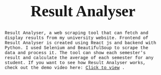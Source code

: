 <h1 style='text-align:center; font-size: 50px; font-family: fantasy;" align="center' id="result-analyser">Result Analyser</h1>
<p style='font-family: "Lucida Console", Courier, monospace;'>
Result Analyser, a web scraping tool that can fetch and display results from my university website.
Frontend of Result Analyser is created using React js and backend with Python. I used Selenium and BeautifulSoup to scrape the data and process it. The tool can show each semester's result and calculate the average of each semester for any student.
If you want to see how Result Analyser works, check out the demo video here:
<a href='https://youtu.be/T4dDA5mbNfM'>Click to view</a> .
</p>



